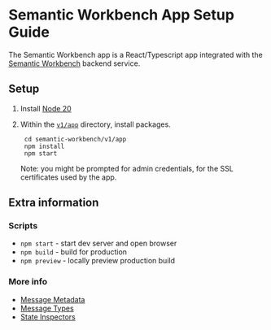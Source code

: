 # Semantic Workbench App Setup Guide

The Semantic Workbench app is a React/Typescript app integrated with the [Semantic Workbench](../service/README.md) backend service.

## Setup

1. Install [Node 20](https://nodejs.org/en/download)

2. Within the [`v1/app`](./) directory, install packages.

        cd semantic-workbench/v1/app
        npm install
        npm start

    Note: you might be prompted for admin credentials, for the SSL certificates used by the app.

## Extra information

### Scripts

-   `npm start` - start dev server and open browser
-   `npm build` - build for production
-   `npm preview` - locally preview production build

### More info

-   [Message Metadata](./docs/MESSAGE_METADATA.md)
-   [Message Types](./docs/MESSAGE_TYPES.md)
-   [State Inspectors](./docs/STATE_INSPECTORS.md)
